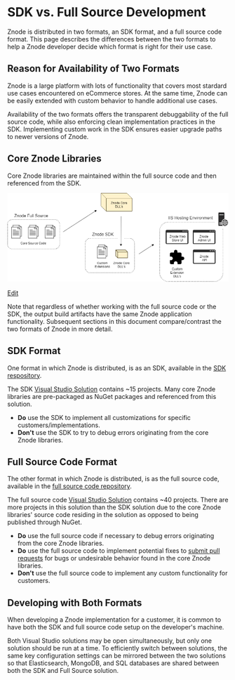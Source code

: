 # SDK vs. Full Source Development

Znode is distributed in two formats, an SDK format, and a full source code format. This page describes the differences between the two formats to help a Znode developer decide which format is right for their use case.

## Reason for Availability of Two Formats

Znode is a large platform with lots of functionality that covers most stardard use cases encountered on eCommerce stores. At the same time, Znode can be easily extended with custom behavior to handle additional use cases.

Availability of the two formats offers the transparent debuggability of the full source code, while also enforcing clean implementation practices in the SDK. Implementing custom work in the SDK ensures easier upgrade paths to newer versions of Znode.

## Core Znode Libraries

Core Znode libraries are maintained within the full source code and then referenced from the SDK.

![Diagram](_assets/sdk-overview.png)

<a href="http://jgraph.github.io/drawio-github/edit-diagram.html?user=bsmith1310@gmail.com&org=amlacommerce&repo=znode-docs-test&path=docs/sdk-vs-full-source/_assets/sdk-overview.png" target="_blank">Edit</a>

Note that regardless of whether working with the full source code or the SDK, the output build artifacts have the same Znode application functionality. Subsequent sections in this document compare/contrast the two formats of Znode in more detail.

## SDK Format

One format in which Znode is distributed, is as an SDK, available in the [SDK respository](https://github.com/amlacommerce/znode).

The SDK [Visual Studio Solution](https://github.com/amlacommerce/znode/blob/master/ZnodeMultifront/Projects/Znode.Multifront.sln) contains ~15 projects. Many core Znode libraries are pre-packaged as NuGet packages and referenced from this solution.

* **Do** use the SDK to implement all customizations for specific customers/implementations.
* **Don't** use the SDK to try to debug errors originating from the core Znode libraries.

## Full Source Code Format

The other format in which Znode is distributed, is as the full source code, available in the [full source code repository](https://github.com/amlacommerce/znode-source).

The full source code [Visual Studio Solution](https://github.com/amlacommerce/znode-source/blob/master/Projects/Znode.Multifront.sln) contains ~40 projects. There are more projects in this solution than the SDK solution due to the core Znode libraries' source code residing in the solution as opposed to being published through NuGet.

* **Do** use the full source code if necessary to debug errors originating from the core Znode libraries.
* **Do** use the full source code to implement potential fixes to [submit pull requests](/docs/submitting-pull-requests/README.md) for bugs or undesirable behavior found in the core Znode libraries.
* **Don't** use the full source code to implement any custom functionality for customers.

## Developing with Both Formats

When developing a Znode implementation for a customer, it is common to have both the SDK and full source code setup on the developer's machine.

Both Visual Studio solutions may be open simultaneously, but only one solution should be run at a time. To efficiently switch between solutions, the same key configuration settings can be mirrored between the two solutions so that Elasticsearch, MongoDB, and SQL databases are shared between both the SDK and Full Source solution.
